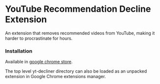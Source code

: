 # YouTube Recommendation Decline Extension
An extension that removes recommended videos from YouTube, making it harder to procrastinate for hours.

### Installation
Available in [google chrome store](https://chrome.google.com/webstore/detail/youtube-recommendation-de/feoddkggeangnmgoomlcdldcffoidake?hl=sv).

The top level yt-decliner directory can also be loaded as an unpacked extension in Google Chrome extensions manager.

